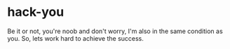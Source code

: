# hack-you
Be it or not, you're noob and don't worry, I'm also in the same condition as you. So, lets work hard to achieve the success.
